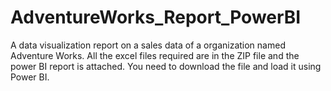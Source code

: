 # AdventureWorks_Report_PowerBI
A data visualization report on a sales data of a organization  named Adventure Works.
All the excel files required are in the ZIP file and the power BI report is attached.
You need to download the file and load it using Power BI.
